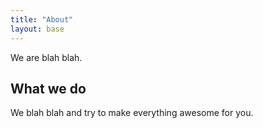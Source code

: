 ```yaml
---
title: "About"
layout: base
---
```

We are blah blah.

## What we do

We blah blah and try to make everything awesome for you.